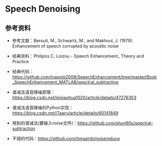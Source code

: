 # Speech Denoising

## 参考资料
- 参考文献：Berouti, M., Schwartz, M., and Makhoul, J. (1979). Enhancement of speech corrupted by acoustic noise
- 经典资料：Philipos C. Loizou - Speech Enhancement_ Theory and Practice
- 经典代码：https://github.com/lyapple2008/SpeechEnhancement/tree/master/Book_SpeechEnhancement_MATLAB/spectral_subtractive

- 谱减法语音降噪原理：https://blog.csdn.net/leixiaohua1020/article/details/47276353
- 谱减法语音降噪的Python实现：https://blog.csdn.net/iTaacy/article/details/60141849
- 用到的谱减法(要输入noise文件)：https://github.com/shun60s/spectral-subtraction
- 不错的代码：https://github.com/timsainb/noisereduce
